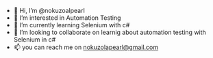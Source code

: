 - 👋 Hi, I’m @nokuzoalpearl
- 👀 I’m interested in Automation Testing
- 🌱 I’m currently learning Selenium with c#
- 💞️ I’m looking to collaborate on learnig about automation testing with Selenium in c#
- 📫 you can reach me on nokuzolapearl@gmail.com

<!---
nokuzoalpearl/nokuzoalpearl is a ✨ special ✨ repository because its `README.md` (this file) appears on your GitHub profile.
You can click the Preview link to take a look at your changes.
--->
